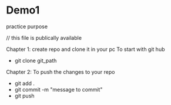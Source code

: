 # Demo1
practice purpose

// this file is publically available

Chapter 1:
create repo and clone it in your pc
To start with git hub
- git clone git_path

Chapter 2:
To push the changes to your repo
- git add .
- git commit -m "message to commit"
- git push 
